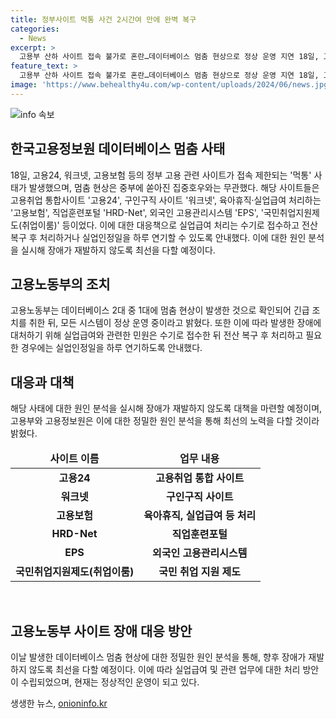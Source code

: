 ```yaml
---
title: 정부사이트 먹통 사건 2시간여 만에 완벽 복구
categories:
  - News
excerpt: >
  고용부 산하 사이트 접속 불가로 혼란…데이터베이스 멈춤 현상으로 정상 운영 지연 18일, 고용 관련 정부 사이트 접속 제한 사태 발생. 고용24 등 6개 사이트 일제히 접속 불가. 고용부는 데이터베이스 1대 멈춤으로 긴급 조치 후 정상 운영으로 복구. 사이트 접속에 실업급여와 관련한 민원 처리에 영향. 이에 고용부와 고용정보원은 재발 방지를 위한 원인 분석 및 대책 마련에 최선을 다할 것을 약속하고 있다.
feature_text: >
  고용부 산하 사이트 접속 불가로 혼란…데이터베이스 멈춤 현상으로 정상 운영 지연 18일, 고용 관련 정부 사이트 접속 제한 사태 발생. 고용24 등 6개 사이트 일제히 접속 불가. 고용부는 데이터베이스 1대 멈춤으로 긴급 조치 후 정상 운영으로 복구. 사이트 접속에 실업급여와 관련한 민원 처리에 영향. 이에 고용부와 고용정보원은 재발 방지를 위한 원인 분석 및 대책 마련에 최선을 다할 것을 약속하고 있다.
image: 'https://www.behealthy4u.com/wp-content/uploads/2024/06/news.jpg'
---
```


<p><img src="https://www.behealthy4u.com/wp-content/uploads/2024/06/news.jpg" alt="info 속보" /></p>

<h2 data-ke-size="size26">한국고용정보원 데이터베이스 멈춤 사태</h2>

<p data-ke-size="size16">18일, 고용24, 워크넷, 고용보험 등의 정부 고용 관련 사이트가 접속 제한되는 '먹통' 사태가 발생했으며, 멈춤 현상은 중부에 쏟아진 집중호우와는 무관했다. 해당 사이트들은 고용취업 통합사이트 '고용24', 구인구직 사이트 '워크넷', 육아휴직·실업급여 처리하는 '고용보험', 직업훈련포털 'HRD-Net', 외국인 고용관리시스템 'EPS', '국민취업지원제도(취업이룸)' 등이었다. 이에 대한 대응책으로 실업급여 처리는 수기로 접수하고 전산 복구 후 처리하거나 실업인정일을 하루 연기할 수 있도록 안내했다. 이에 대한 원인 분석을 실시해 장애가 재발하지 않도록 최선을 다할 예정이다.</p>

<h2 data-ke-size="size26">고용노동부의 조치</h2>

<p data-ke-size="size16">고용노동부는 데이터베이스 2대 중 1대에 멈춤 현상이 발생한 것으로 확인되어 긴급 조치를 취한 뒤, 모든 시스템이 정상 운영 중이라고 밝혔다. 또한 이에 따라 발생한 장애에 대처하기 위해 실업급여와 관련한 민원은 수기로 접수한 뒤 전산 복구 후 처리하고 필요한 경우에는 실업인정일을 하루 연기하도록 안내했다.</p>

<h2 data-ke-size="size26">대응과 대책</h2>

<p data-ke-size="size16">해당 사태에 대한 원인 분석을 실시해 장애가 재발하지 않도록 대책을 마련할 예정이며, 고용부와 고용정보원은 이에 대한 정밀한 원인 분석을 통해 최선의 노력을 다할 것이라 밝혔다.</p>

<table>
    <thead>
        <tr>
            <td style="text-align: center; height: 17px;"><strong>사이트 이름</strong></td>
            <td style="text-align: center; height: 18px;"><strong>업무 내용</strong></td>
        </tr>
    </thead>
    <tbody>
        <tr>
            <td style="text-align: center; height: 17px;"><b>고용24</b></td>
            <td style="text-align: center; height: 17px;"><b>고용취업 통합 사이트</b></td>
        </tr>
        <tr>
            <td style="text-align: center; height: 17px;"><b>워크넷</b></td>
            <td style="text-align: center; height: 17px;"><b>구인구직 사이트</b></td>
        </tr>
        <tr>
            <td style="text-align: center; height: 17px;"><b>고용보험</b></td>
            <td style="text-align: center; height: 17px;"><b>육아휴직, 실업급여 등 처리</b></td>
        </tr>
        <tr>
            <td style="text-align: center; height: 17px;"><b>HRD-Net</b></td>
            <td style="text-align: center; height: 17px;"><b>직업훈련포털</b></td>
        </tr>
        <tr>
            <td style="text-align: center; height: 17px;"><b>EPS</b></td>
            <td style="text-align: center; height: 17px;"><b>외국인 고용관리시스템</b></td>
        </tr>
        <tr>
            <td style="text-align: center; height: 17px;"><b>국민취업지원제도(취업이룸)</b></td>
            <td style="text-align: center; height: 17px;"><b>국민 취업 지원 제도</b></td>
        </tr>
    </tbody>
</table>

<p data-ke-size="size16">&nbsp;</p>

<h2 data-ke-size="size26">고용노동부 사이트 장애 대응 방안</h2>

<p data-ke-size="size16">이날 발생한 데이터베이스 멈춤 현상에 대한 정밀한 원인 분석을 통해, 향후 장애가 재발하지 않도록 최선을 다할 예정이다. 이에 따라 실업급여 및 관련 업무에 대한 처리 방안이 수립되었으며, 현재는 정상적인 운영이 되고 있다.</p>
생생한 뉴스, <a href="https://onioninfo.kr" rel="dofollow">onioninfo.kr</a>


